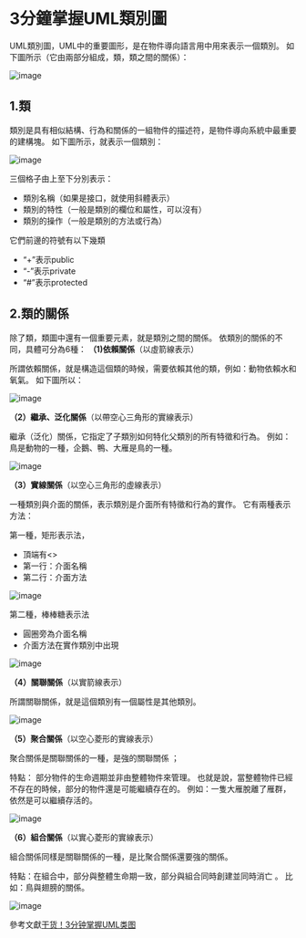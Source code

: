 # 3分鐘掌握UML類別圖
UML類別圖，UML中的重要圖形，是在物件導向語言用中用來表示一個類別。
如下圖所示（它由兩部分組成，類，類之間的關係）：

![image](https://github.com/dogg21/SE_MID/blob/main/image/1.png)

## 1.類
類別是具有相似結構、行為和關係的一組物件的描述符，是物件導向系統中最重要的建構塊。
如下圖所示，就表示一個類別：

![image](https://github.com/dogg21/SE_MID/blob/main/image/2.png)

三個格子由上至下分別表示：
- 類別名稱（如果是接口，就使用斜體表示）
- 類別的特性（一般是類別的欄位和屬性，可以沒有）
- 類別的操作（一般是類別的方法或行為）

它們前邊的符號有以下幾類
- “+”表示public
- “-”表示private
- “#”表示protected

## 2.類的關係
除了類，類圖中還有一個重要元素，就是類別之間的關係。
依類別的關係的不同，具體可分為6種：
**（1)依賴關係**（以虛箭線表示）

所謂依賴關係，就是構造這個類的時候，需要依賴其他的類，例如：動物依賴水和氧氣。 如下圖所以：

![image](https://github.com/dogg21/SE_MID/blob/main/image/3.png)

**（2）繼承、泛化關係**（以帶空心三角形的實線表示）

繼承（泛化）關係，它指定了子類別如何特化父類別的所有特徵和行為。 例如：鳥是動物的一種，企鵝、鴨、大雁是鳥的一種。

![image](https://github.com/dogg21/SE_MID/blob/main/image/4.png)

**（3）實線關係**（以空心三角形的虛線表示）

一種類別與介面的關係，表示類別是介面所有特徵和行為的實作。 它有兩種表示方法：

第一種，矩形表示法，
- 頂端有<<interface>>
- 第一行：介面名稱
- 第二行：介面方法

![image](https://github.com/dogg21/SE_MID/blob/main/image/5.png)

第二種，棒棒糖表示法
- 圓圈旁為介面名稱
- 介面方法在實作類別中出現

![image](https://github.com/dogg21/SE_MID/blob/main/image/6.png)

**（4）關聯關係**（以實箭線表示）

所謂關聯關係，就是這個類別有一個屬性是其他類別。

![image](https://github.com/dogg21/SE_MID/blob/main/image/7.png)

**（5）聚合關係**（以空心菱形的實線表示）

聚合關係是關聯關係的一種，是強的關聯關係 ；

特點： 部分物件的生命週期並非由整體物件來管理。 也就是說，當整體物件已經不存在的時候，部分的物件還是可能繼續存在的。 例如：一隻大雁脫離了雁群，依然是可以繼續存活的。

![image](https://github.com/dogg21/SE_MID/blob/main/image/8.png)

**（6）組合關係**（以實心菱形的實線表示）

組合關係同樣是關聯關係的一種，是比聚合關係還要強的關係。

特點：在組合中，部分與整體生命期一致，部分與組合同時創建並同時消亡 。 比如：鳥與翅膀的關係。

![image](https://github.com/dogg21/SE_MID/blob/main/image/9.png)

參考文獻[干货！3分钟掌握UML类图](https://www.zhihu.com/tardis/bd/art/267298708?source_id=1001)




